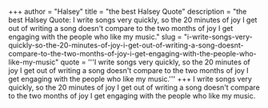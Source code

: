 +++
author = "Halsey"
title = "the best Halsey Quote"
description = "the best Halsey Quote: I write songs very quickly, so the 20 minutes of joy I get out of writing a song doesn't compare to the two months of joy I get engaging with the people who like my music."
slug = "i-write-songs-very-quickly-so-the-20-minutes-of-joy-i-get-out-of-writing-a-song-doesnt-compare-to-the-two-months-of-joy-i-get-engaging-with-the-people-who-like-my-music"
quote = '''I write songs very quickly, so the 20 minutes of joy I get out of writing a song doesn't compare to the two months of joy I get engaging with the people who like my music.'''
+++
I write songs very quickly, so the 20 minutes of joy I get out of writing a song doesn't compare to the two months of joy I get engaging with the people who like my music.

